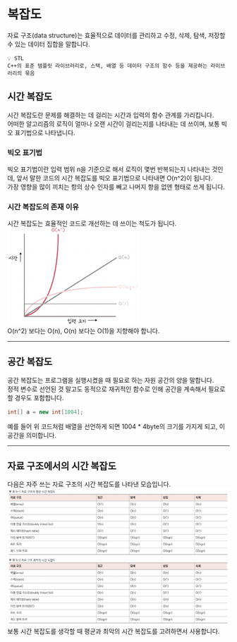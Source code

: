 # 복잡도

자료 구조(data structure)는 효율적으로 데이터를 관리하고 수정, 삭제, 탐색, 저장할 수 있는 데이터 집합을 말합니다. <br>

```
💡 STL
C++의 표준 템플릿 라이브러리로, 스택, 배열 등 데이터 구조의 함수 등을 제공하는 라이브러리의 묶음
```

## 시간 복잡도

시간 복잡도란 문제를 해결하는 데 걸리는 시간과 입력의 함수 관계를 가리킵니다.<br>
어떠한 알고리즘의 로직이 얼마나 오랜 시간이 걸리는지를 나타내는 데 쓰이며, 보통 빅오 표기법으로 나타냅니다. <br>

### 빅오 표기법

빅오 표기법이란 입력 범위 n을 기준으로 해서 로직이 몇번 반복되는지 나타내는 것인데, 앞서 말한 코드의 시간 복잡도를 빅오 표기법으로 나타내면 O(n^2)이 됩니다. <br>
가장 영향을 많이 끼치는 항의 상수 인자를 빼고 나머지 항을 없앤 형태로 쓰게 됩니다. <br>

### 시간 복잡도의 존재 이유

시간 복잡도는 효율적인 코드로 개선하는 데 쓰이는 척도가 됩니다. <br>
<img src="./img/bigo.png" width="300"><br>
O(n^2) 보다는 O(n), O(n) 보다는 O(1)을 지향해야 합니다. <br>

---

## 공간 복잡도

공간 복잡도는 프로그램을 실행시켰을 때 필요로 하는 자원 공간의 양을 말합니다. <br>
정적 변수로 선언된 것 말고도 동적으로 재귀적인 함수로 인해 공간을 계속해서 필요로 할 경우도 포함합니다. <br>

```java
int[] a = new int[1004];
```

예를 들어 위 코드처럼 배열을 선언하게 되면 1004 \* 4byte의 크기를 가지게 되고, 이 공간을 의미합니다. <br>

---

## 자료 구조에서의 시간 복잡도

다음은 자주 쓰는 자료 구조의 시간 복잡도를 나타낸 모습입니다. <br>
<img src="./img/datastructure.png" width="700"><br>
보통 시간 복잡도를 생각할 때 평균과 최악의 시간 복잡도를 고려하면서 사용합니다. <br>
